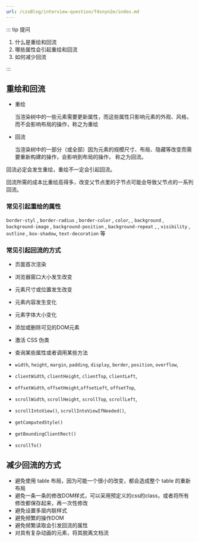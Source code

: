 ```yaml
---
url: /czxBlog/interview-question/f4snyn2e/index.md
---
```

::: tip 提问

1. 什么是重绘和回流
2. 哪些属性会引起重绘和回流
3. 如何减少回流

:::

## 重绘和回流

* 重绘

  当渲染树中的一些元素需要更新属性，而这些属性只影响元素的外观、风格，而不会影响布局的操作，称之为重绘

* 回流

  当渲染树中的一部分（或全部）因为元素的规模尺寸、布局、隐藏等改变而需要重新构建的操作，会影响到布局的操作，
  称之为回流。

回流必定会发生重绘，重绘不一定会引起回流。

回流所需的成本比重绘高得多，改变父节点里的子节点可能会导致父节点的一系列回流。

### 常见引起重绘的属性

`border-styl` , `border-radius` , `border-color` , `color`,
, `background` , `background-image` , `background-position` , `background-repeat` ,
, `visibility` , `outline` , `box-shadow`, `text-decoration` 等

### 常见引起回流的方式

* 页面首次渲染

* 浏览器窗口大小发生改变

* 元素尺寸或位置发生改变

* 元素内容发生变化

* 元素字体大小变化

* 添加或删除可见的DOM元素

* 激活 CSS 伪类

* 查询某些属性或者调用某些方法

* `width`, `height`, `margin`, `padding`, `display`, `border`, `position`, `overflow`,

* `clientWidth`, `clientHeight`, `clientTop`, `clientLeft`,

* `offsetWidth`, `offsetHeight`,`offsetLeft`, `offsetTop`,

* `scrollWidth`, `scrollHeight`, `scrollTop`, `scrollLeft`,

* `scrollIntoView()`, `scrollIntoViewIfNeeded()`,

* `getComputedStyle()`

* `getBoundingClientRect()`

* `scrollTo()`

## 减少回流的方式

* 避免使用 table 布局，因为可能一个很小的改变，都会造成整个 table 的重新布局
* 避免一条一条的修改DOM样式，可以采用预定义的css的class，或者将所有修改都保存起来，再一次性修改
* 避免设置多层内联样式
* 避免频繁的操作DOM
* 避免频繁读取会引发回流的属性
* 对具有复杂动画的元素，将其脱离文档流
